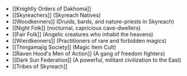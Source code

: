 - [[Knightly Orders of Dakhoma]] 
- [[Skyreachers]] (Skyreach Natives)
- [[Woodkenners]] (Druids, bards, and nature-priests in Skyreach)
- [[Night Folk]] (nocturnal, capricious cave-dwellers)
- [[Fair Folk]] (Angelic creatures who inhabit the heavens)
- [[Wierdkenners]] (Practitioners of rare and forbidden magics)
- [[Thingamajig Society]]  (Magic Item Cult)
- [[Raven Hood's Men of Action]] (A gang of freedom fighters)
- [[Dark Sun Federation]] (A powerful, militant civilization to the East)
- [[Tribes of Skyreach]]
